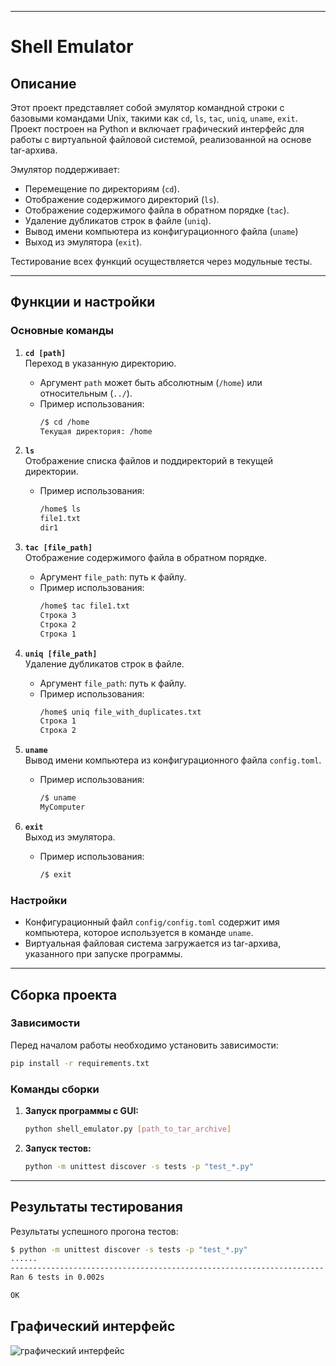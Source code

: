
---

# Shell Emulator  

## Описание  
Этот проект представляет собой эмулятор командной строки с базовыми командами Unix, такими как `cd`, `ls`, `tac`, `uniq`, `uname`, `exit`. Проект построен на Python и включает графический интерфейс для работы с виртуальной файловой системой, реализованной на основе tar-архива.  

Эмулятор поддерживает:  
- Перемещение по директориям (`cd`).  
- Отображение содержимого директорий (`ls`).  
- Отображение содержимого файла в обратном порядке (`tac`).  
- Удаление дубликатов строк в файле (`uniq`).  
- Вывод имени компьютера из конфигурационного файла (`uname`)
- Выход из эмулятора (`exit`).  

Тестирование всех функций осуществляется через модульные тесты.  

---

## Функции и настройки  

### Основные команды  
1. **`cd [path]`**  
   Переход в указанную директорию.  
   - Аргумент `path` может быть абсолютным (`/home`) или относительным (`../`).  
   - Пример использования:  
     ```bash
     /$ cd /home
     Текущая директория: /home
     ```

2. **`ls`**  
   Отображение списка файлов и поддиректорий в текущей директории.  
   - Пример использования:  
     ```bash
     /home$ ls
     file1.txt
     dir1
     ```

3. **`tac [file_path]`**  
   Отображение содержимого файла в обратном порядке.  
   - Аргумент `file_path`: путь к файлу.  
   - Пример использования:  
     ```bash
     /home$ tac file1.txt
     Строка 3
     Строка 2
     Строка 1
     ```

4. **`uniq [file_path]`**  
   Удаление дубликатов строк в файле.  
   - Аргумент `file_path`: путь к файлу.  
   - Пример использования:  
     ```bash
     /home$ uniq file_with_duplicates.txt
     Строка 1
     Строка 2
     ```

5. **`uname`**  
   Вывод имени компьютера из конфигурационного файла `config.toml`.  
   - Пример использования:  
     ```bash
     /$ uname
     MyComputer
     ```

6. **`exit`**  
   Выход из эмулятора.  
   - Пример использования:  
     ```bash
     /$ exit
     ```

### Настройки  
- Конфигурационный файл `config/config.toml` содержит имя компьютера, которое используется в команде `uname`.  
- Виртуальная файловая система загружается из tar-архива, указанного при запуске программы.  

---

## Сборка проекта  

### Зависимости  
Перед началом работы необходимо установить зависимости:  
```bash
pip install -r requirements.txt
```

### Команды сборки  
1. **Запуск программы с GUI:**  
   ```bash
   python shell_emulator.py [path_to_tar_archive]
   ```  

2. **Запуск тестов:**  
   ```bash
   python -m unittest discover -s tests -p "test_*.py"
   ```

---

## Результаты тестирования  

Результаты успешного прогона тестов:  
```bash
$ python -m unittest discover -s tests -p "test_*.py"
......
----------------------------------------------------------------------
Ran 6 tests in 0.002s

OK
```

## Графический интерфейс

![графический интерфейс](дз1/image/emulator.png)
